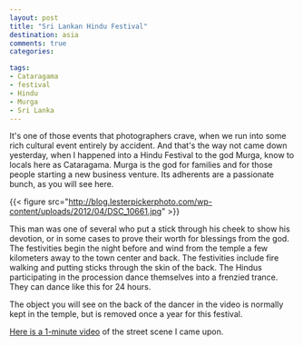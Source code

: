 ```yaml
---
layout: post
title: "Sri Lankan Hindu Festival"
destination: asia
comments: true
categories:

tags:
- Cataragama
- festival
- Hindu
- Murga
- Sri Lanka
---
```

It's one of those events that photographers crave, when we run into some rich cultural event entirely by accident. And that's the way not came down yesterday, when I happened into a Hindu Festival to the god Murga, know to locals here as Cataragama. Murga is the god for families and for those people starting a new business venture. Its adherents are a passionate bunch, as you will see here.

{{< figure src="http://blog.lesterpickerphoto.com/wp-content/uploads/2012/04/DSC_10661.jpg" >}}

This man was one of several who put a stick through his cheek to show his devotion, or in some cases to prove their worth for blessings from the god. The festivities begin the night before and wind from the temple a few kilometers away to the town center and back. The festivities include fire walking and putting sticks through the skin of the back. The Hindus participating in the procession dance themselves into a frenzied trance. They can dance like this for 24 hours.

The object you will see on the back of the dancer in the video is normally kept in the temple, but is removed once a year for this festival.

<a href="http://youtu.be/PJCO1VoMtnU">Here is a 1-minute video</a> of the street scene I came upon.